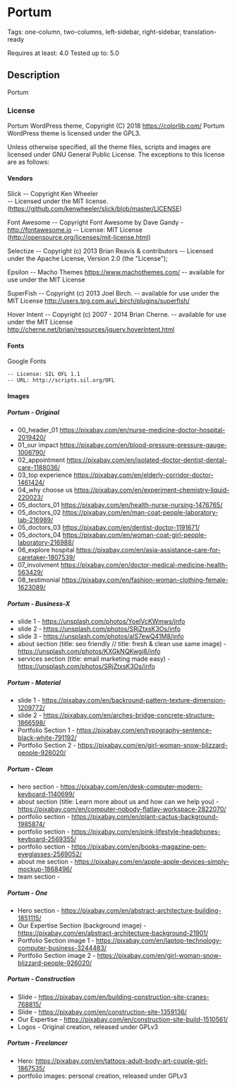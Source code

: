 # Portum
Tags: one-column, two-columns, left-sidebar, right-sidebar, translation-ready

Requires at least:	4.0
Tested up to:		5.0

## Description

Portum

### License

Portum WordPress theme, Copyright (C) 2018 https://colorlib.com/ 
Portum WordPress theme is licensed under the GPL3.

Unless otherwise specified, all the theme files, scripts and images are licensed under GNU General Public License. The exceptions to this license are as follows:

#### Vendors
Slick
	-- Copyright Ken Wheeler    
	-- Licensed under the MIT license. (https://github.com/kenwheeler/slick/blob/master/LICENSE)

Font Awesome
	-- Copyright Font Awesome by Dave Gandy - http://fontawesome.io
	-- License: MIT License (http://opensource.org/licenses/mit-license.html)
	
Selectize
	-- Copyright (c) 2013 Brian Reavis & contributors
	-- Licensed under the Apache License, Version 2.0 (the "License");

Epsilon
	-- Macho Themes https://www.machothemes.com/
	-- available for use under the MIT License

SuperFish
	-- Copyright (c) 2013 Joel Birch.
	-- available for use under the MIT License http://users.tpg.com.au/j_birch/plugins/superfish/

Hover Intent
	-- Copyright (c) 2007 - 2014 Brian Cherne.
	-- available for use under the MIT License  http://cherne.net/brian/resources/jquery.hoverIntent.html
    
#### Fonts

Google Fonts

	-- License: SIL OFL 1.1
	-- URL: http://scripts.sil.org/OFL
    
#### Images

##### Portum - Original 

- 00_header_01  https://pixabay.com/en/nurse-medicine-doctor-hospital-2019420/
- 01_our impact  https://pixabay.com/en/blood-pressure-pressure-gauge-1006790/
- 02_appointment  https://pixabay.com/en/isolated-doctor-dentist-dental-care-1188036/
- 03_top experience  https://pixabay.com/en/elderly-corridor-doctor-1461424/
- 04_why choose us  https://pixabay.com/en/experiment-chemistry-liquid-220023/
- 05_doctors_01  https://pixabay.com/en/health-nurse-nursing-1476765/
- 05_doctors_02  https://pixabay.com/en/man-coat-people-laboratory-lab-216989/
- 05_doctors_03  https://pixabay.com/en/dentist-doctor-1191671/
- 05_doctors_04  https://pixabay.com/en/woman-coat-girl-people-laboratory-216988/
- 06_explore hospital  https://pixabay.com/en/asia-assistance-care-for-caretaker-1807539/
- 07_involvment  https://pixabay.com/en/doctor-medical-medicine-health-563429/
- 08_testimonial  https://pixabay.com/en/fashion-woman-clothing-female-1623089/

##### Portum - Business-X

- slide 1 - https://unsplash.com/photos/YoelVcKWmws/info
- slide 2 - https://unsplash.com/photos/SRjZtxsK3Os/info
- slide 3 - https://unsplash.com/photos/alS7ewQ41M8/info
- about section (title: seo friendly // title: fresh & clean use same image) - https://unsplash.com/photos/KXGkNQKwgj8/info
- services section (title: email marketing made easy) - https://unsplash.com/photos/SRjZtxsK3Os/info

##### Portum - Material 
- slide 1 - https://pixabay.com/en/backround-pattern-texture-dimension-1209772/
- slide 2 - https://pixabay.com/en/arches-bridge-concrete-structure-1866598/
- Portfolio Section 1 - https://pixabay.com/en/typography-sentence-black-white-791192/
- Portfolio Section 2 - https://pixabay.com/en/girl-woman-snow-blizzard-people-926020/

##### Portum - Clean
- hero section - https://pixabay.com/en/desk-computer-modern-keyboard-1140699/
- about section (title: Learn more about us and how can we help you) - https://pixabay.com/en/computer-nobody-flatlay-workspace-2822070/
- portfolio section - https://pixabay.com/en/plant-cactus-background-1985874/
- portfolio section - https://pixabay.com/en/pink-lifestyle-headphones-keyboard-2569355/
- portfolio section - https://pixabay.com/en/books-magazine-pen-eyeglasses-2569052/
- about me section - https://pixabay.com/en/apple-apple-devices-simply-mockup-1868496/
- team section - 

##### Portum - One 
- Hero section - https://pixabay.com/en/abstract-architecture-building-1851115/
- Our Expertise Section (background image) - https://pixabay.com/en/abstract-architecture-background-21901/
- Portfolio Section image 1 - https://pixabay.com/en/laptop-technology-computer-business-3244483/
- Portfolio Section image 2 - https://pixabay.com/en/girl-woman-snow-blizzard-people-926020/

##### Portum - Construction
- Slide - https://pixabay.com/en/building-construction-site-cranes-768815/
- Slide - https://pixabay.com/en/construction-site-1359136/
- Our Expertise - https://pixabay.com/en/construction-site-build-1510561/
- Logos - Original creation, released under GPLv3

##### Portum - Freelancer
- Hero: https://pixabay.com/en/tattoos-adult-body-art-couple-girl-1867535/
- portfolio images: personal creation, released under GPLv3 